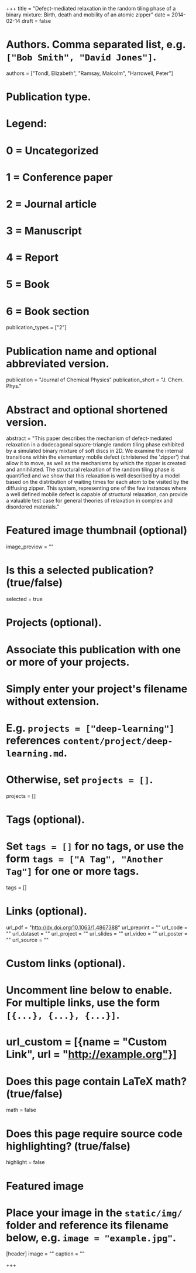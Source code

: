+++
title = "Defect-mediated relaxation in the random tiling phase of a binary mixture: Birth, death and mobility of an atomic zipper"
date = 2014-02-14
draft = false

# Authors. Comma separated list, e.g. `["Bob Smith", "David Jones"]`.
authors = ["Tondl, Elizabeth", "Ramsay, Malcolm", "Harrowell, Peter"]

# Publication type.
# Legend:
# 0 = Uncategorized
# 1 = Conference paper
# 2 = Journal article
# 3 = Manuscript
# 4 = Report
# 5 = Book
# 6 = Book section
publication_types = ["2"]

# Publication name and optional abbreviated version.
publication = "Journal of Chemical Physics"
publication_short = "J. Chem. Phys."

# Abstract and optional shortened version.
abstract = "This paper describes the mechanism of defect-mediated relaxation in a dodecagonal square-triangle random tiling phase exhibited by a simulated binary mixture of soft discs in 2D. We examine the internal transitions within the elementary mobile defect (christened the 'zipper') that allow it to move, as well as the mechanisms by which the zipper is created and annihilated. The structural relaxation of the random tiling phase is quantified and we show that this relaxation is well described by a model based on the distribution of waiting times for each atom to be visited by the diffusing zipper. This system, representing one of the few instances where a well defined mobile defect is capable of structural relaxation, can provide a valuable test case for general theories of relaxation in complex and disordered materials."

# Featured image thumbnail (optional)
image_preview = ""

# Is this a selected publication? (true/false)
selected = true

# Projects (optional).
#   Associate this publication with one or more of your projects.
#   Simply enter your project's filename without extension.
#   E.g. `projects = ["deep-learning"]` references `content/project/deep-learning.md`.
#   Otherwise, set `projects = []`.
projects = []

# Tags (optional).
#   Set `tags = []` for no tags, or use the form `tags = ["A Tag", "Another Tag"]` for one or more tags.
tags = []

# Links (optional).
url_pdf = "http://dx.doi.org/10.1063/1.4867388"
url_preprint = ""
url_code = ""
url_dataset = ""
url_project = ""
url_slides = ""
url_video = ""
url_poster = ""
url_source = ""

# Custom links (optional).
#   Uncomment line below to enable. For multiple links, use the form `[{...}, {...}, {...}]`.
# url_custom = [{name = "Custom Link", url = "http://example.org"}]

# Does this page contain LaTeX math? (true/false)
math = false

# Does this page require source code highlighting? (true/false)
highlight = false

# Featured image
# Place your image in the `static/img/` folder and reference its filename below, e.g. `image = "example.jpg"`.
[header]
image = ""
caption = ""

+++
